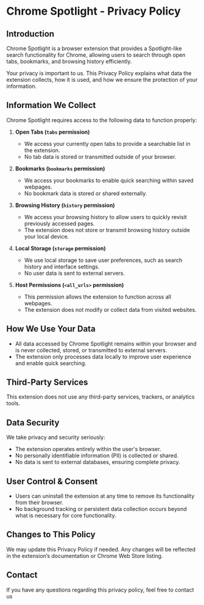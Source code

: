 # **Chrome Spotlight - Privacy Policy**  

## **Introduction**  
Chrome Spotlight is a browser extension that provides a Spotlight-like search functionality for Chrome, allowing users to search through open tabs, bookmarks, and browsing history efficiently.  

Your privacy is important to us. This Privacy Policy explains what data the extension collects, how it is used, and how we ensure the protection of your information.  

## **Information We Collect**  
Chrome Spotlight requires access to the following data to function properly:  

1. **Open Tabs (`tabs` permission)**  
   - We access your currently open tabs to provide a searchable list in the extension.  
   - No tab data is stored or transmitted outside of your browser.  

2. **Bookmarks (`bookmarks` permission)**  
   - We access your bookmarks to enable quick searching within saved webpages.  
   - No bookmark data is stored or shared externally.  

3. **Browsing History (`history` permission)**  
   - We access your browsing history to allow users to quickly revisit previously accessed pages.  
   - The extension does not store or transmit browsing history outside your local device.  

4. **Local Storage (`storage` permission)**  
   - We use local storage to save user preferences, such as search history and interface settings.  
   - No user data is sent to external servers.  

5. **Host Permissions (`<all_urls>` permission)**  
   - This permission allows the extension to function across all webpages.  
   - The extension does not modify or collect data from visited websites.  

## **How We Use Your Data**  
- All data accessed by Chrome Spotlight remains within your browser and is never collected, stored, or transmitted to external servers.  
- The extension only processes data locally to improve user experience and enable quick searching.  

## **Third-Party Services**  
This extension does not use any third-party services, trackers, or analytics tools.  

## **Data Security**  
We take privacy and security seriously:  
- The extension operates entirely within the user's browser.  
- No personally identifiable information (PII) is collected or shared.  
- No data is sent to external databases, ensuring complete privacy.  

## **User Control & Consent**  
- Users can uninstall the extension at any time to remove its functionality from their browser.  
- No background tracking or persistent data collection occurs beyond what is necessary for core functionality.  

## **Changes to This Policy**  
We may update this Privacy Policy if needed. Any changes will be reflected in the extension’s documentation or Chrome Web Store listing.  

## **Contact**  
If you have any questions regarding this privacy policy, feel free to contact us
